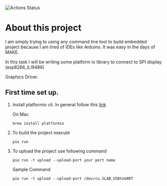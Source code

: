 ![Actions Status](https://github.com/zeoneo/pio-esp-ili9486/workflows/master-build/badge.svg)


#   About this project

I am simply trying to using any command line tool to build embedded project because I am tired of IDEs like Arduino. It was easy in the days of MAKE.

In this task I will be writing some platform io library to connect to SPI display (esp8266_ILI9486)

Graphics Driver.


## First time set up.

1. Install platformio cli. In general follow this [link](https://docs.platformio.org/en/latest/installation.html)

    On Mac
    
    `brew install platformio`

2. To build the project execute
    
    `pio run`

3. To upload the project use following command

    `pio run -t upload --upload-port your port name`

    Sample Command

    `pio run -t upload --upload-port /dev/cu.SLAB_USBtoUART`
